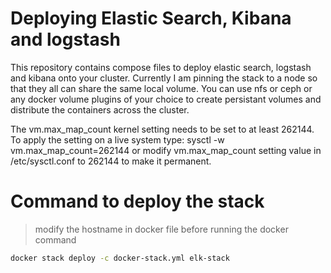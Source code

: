 # Deploying Elastic Search, Kibana and logstash

This repository contains compose files to deploy elastic search, logstash and kibana onto your cluster. Currently I am pinning the stack to a node so that they all can share the same local volume. You can use nfs or ceph or any docker volume plugins of your choice to create persistant volumes and distribute the containers across the cluster.

The vm.max_map_count kernel setting needs to be set to at least 262144. To apply the setting on a live system type: sysctl -w vm.max_map_count=262144 or modify vm.max_map_count setting value in /etc/sysctl.conf to 262144 to make it permanent. 

# Command to deploy the stack
>modify the hostname in docker file before running the docker command

```sh
docker stack deploy -c docker-stack.yml elk-stack
```
